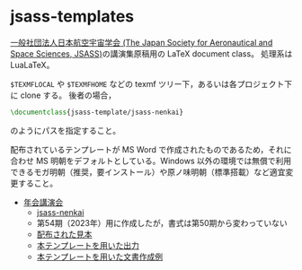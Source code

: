 # jsass-templates

[一般社団法人日本航空宇宙学会 (The Japan Society for Aeronautical and Space Sciences, JSASS)](https://www.jsass.or.jp/)の講演集原稿用の LaTeX document class。
処理系は LuaLaTeX。

`$TEXMFLOCAL` や `$TEXMFHOME` などの texmf ツリー下，あるいは各プロジェクト下に clone する。
後者の場合，
```latex
\documentclass{jsass-template/jsass-nenkai}
```
のようにパスを指定すること。

配布されているテンプレートが MS Word で作成されたものであるため，それに合わせ MS 明朝をデフォルトとしている。Windows 以外の環境では無償で利用できるモガ明朝（推奨，要インストール）や原ノ味明朝（標準搭載）など適宜変更すること。

- [年会講演会](https://branch.jsass.or.jp/nenkai/)
    - [jsass-nenkai](jsass-nenkai.cls)
    - 第54期（2023年）用に作成したが，書式は第50期から変わっていない
    - [配布された見本](sample/50_mihon.pdf)
    - [本テンプレートを用いた出力](example/nenkai.pdf)
    - [本テンプレートを用いた文書作成例](example/nenkai.tex)
